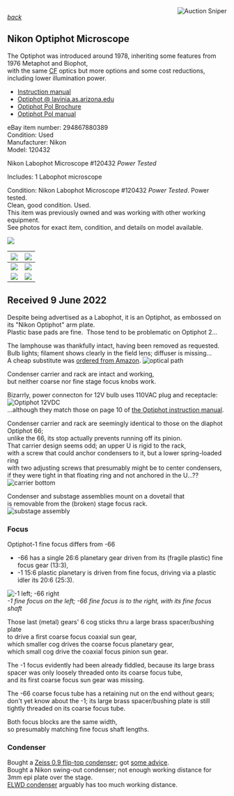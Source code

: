 <a href="https://www.gixen.com/index.php" name="9e092736783d0da1dfd8413d57d10faf" target="_blank" >
<img align=right src="https://www.gixen.com/images/gixenlink.gif" border="0" alt="Auction Sniper" title="Auction Sniper">
</a>  

*[back](../)*
## Nikon Optiphot Microscope

The Optiphot was introduced around 1978, inheriting some features from 1976 Metaphot and Biophot,  
with the same [CF](../Metaphot/#CF) optics but more options and some cost reductions, including lower illumination power.
- [Instruction manual](https://cmrf.research.uiowa.edu/sites/cmrf.research.uiowa.edu/files/nikon-optiphot-manual_0.pdf)  
- [Optiphot @ lavinia.as.arizona.edu](https://lavinia.as.arizona.edu/~mtuell/scopes/Optiphot.php)  
- [Optiphot Pol Brochure](http://earth2geologists.net/Microscopes/documents/Nikon_Optiphot_Labophot_Pol_brochure.pdf)  
- [Optiphot Pol manual](https://www.manualslib.com/products/Nikon-Optiphot-Pol-10768455.html)  

eBay item number: 294867880389  
Condition: Used  
Manufacturer: Nikon  
Model:	120432  

Nikon Labophot Microscope #120432 *Power Tested*

Includes: 1 Labophot microscope 

Condition: Nikon Labophot Microscope #120432 *Power Tested*.  Power tested.  
Clean, good condition.  Used.  
This item was previously owned and was working with other working equipment.  
See photos for exact item, condition, and details on model available. 

![](front.jpg)  

| ![](right.jpg) | ![](left.jpg)  |
| -------------- | -------------- |
| ![](meter.jpg) | ![](lit.jpg)   |
| ![](lit_meter.jpg) | ![](unlit_meter.jpg) |  

## Received 9 June 2022  
Despite being advertised as a Labophot,
it is an Optiphot, as embossed on its "Nikon Optiphot" arm plate.  
Plastic base pads are fine.&nbsp; 
Those tend to be problematic on Optiphot 2...  

The lamphouse was thankfully intact, having been removed as requested.  
Bulb lights; filament shows clearly in the field lens;  diffuser is missing...  
A cheap substitute was [ordered from Amazon](https://www.amazon.com/dp/B0041V9IX4).
![optical path](OpticalPath.jpg)  

Condenser carrier and rack are intact and working,  
but neither coarse nor fine stage focus knobs work.  

Bizarrly, power connecton for 12V bulb uses 110VAC plug and receptacle:  
![Optiphot 12VDC](Optiphot_12VDC.jpg)  
...although they match those on page 10 of [the Optiphot instruction manual](https://cmrf.research.uiowa.edu/sites/cmrf.research.uiowa.edu/files/nikon-optiphot-manual_0.pdf).  

Condenser carrier and rack are seemingly identical to those on the diaphot Optiphot 66;  
unlike the 66, its stop actually prevents running off its pinion.  
That carrier design seems odd; an upper U is rigid to the rack,  
with a screw that could anchor condensers to it, but a lower spring-loaded ring  
with two adjusting screws that presumably might be to center condensers,  
if they were tight in that floating ring and not anchored in the U...??  
![carrier bottom](bottom.jpg)  

Condenser and substage assemblies mount on a dovetail that  
is removable from the (broken) stage focus rack.  
![substage assembly](focus.jpg)  

### Focus
Optiphot-1 fine focus differs from -66  
- -66 has a single 26:6 planetary gear driven from its (fragile plastic) fine focus gear (13:3), 
- -1 15:6 plastic planetary is driven from fine focus, driving via a plastic idler its 20:6 (25:3).  

![-1 left; -66 right](FineFocus.jpg)  
    *-1 fine focus on the left;  -66 fine focus is to the right, with its fine focus shaft*  

Those last (metal) gears' 6 cog sticks thru a large brass spacer/bushing plate  
to drive a first coarse focus coaxial sun gear,  
which smaller cog drives the coarse focus planetary gear,  
which small cog drive the coaxial focus pinion sun gear.

The -1 focus evidently had been already fiddled, because
its large brass spacer was only loosely threaded onto its coarse focus tube,  
and its first coarse focus sun gear was missing.

The -66 coarse focus tube has a retaining nut on the end without gears;
don't yet know about the -1; its large brass spacer/bushing plate is still  
tightly threaded on its coarse focus tube.

Both focus blocks are the same width,  
so presumably matching fine focus shaft lengths.   

### Condenser
Bought a [Zeiss 0.9 flip-top condenser](../../ZeissCondenser);  got [some advice](https://www.microbehunter.com/microscopy-forum/viewtopic.php?f=5&t=15701).  
Bought a Nikon swing-out condenser; not enough working distance for 3mm epi plate over the stage.  
[ELWD condenser](../ELWDcondenser/) arguably has too much working distance.  
